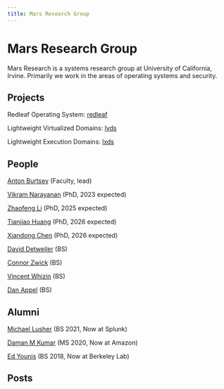 ```yaml
---
title: Mars Research Group
---
```


# Mars Research Group

Mars Research is a systems research group at University of California, Irvine. Primarily we work in the areas of operating systems and security. 

## Projects

Redleaf Operating System: [redleaf](./redleaf)

Lightweight Virtualized Domains: [lvds](./lvds)

Lightweight Execution Domains: [lxds](./lxds)

## People

[Anton Burtsev](https://www.ics.uci.edu/~aburtsev) (Faculty, lead)

[Vikram Narayanan](https://arkivm.github.io) (PhD, 2023 expected)

[Zhaofeng Li](https://zhaofeng.li) (PhD, 2025 expected)

[Tianjiao Huang](https://github.com/tjhu) (PhD, 2026 expected)

[Xiandong Chen](https://github.com/FeizaiYiHao) (PhD, 2026 expected)

[David Detweiler](https://github.com/daviddetweiler) (BS)

[Connor Zwick](https://github.com/czoop) (BS)

[Vincent Whizin](https://github.com/vwheezy22) (BS)

[Dan Appel](https://github.com/Danappelxx) (BS)

## Alumni

[Michael Lusher](https://github.com/1aguna) (BS 2021, Now at Splunk)

[Daman M Kumar](https://github.com/damanmkumar) (MS 2020, Now at Amazon)

[Ed Younis](https://github.com/edyounis) (BS 2018, Now at Berkeley Lab)

## Posts
